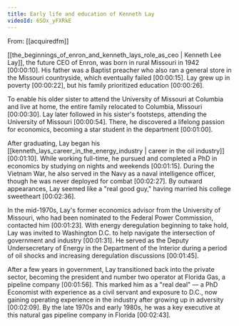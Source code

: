 ```yaml
---
title: Early life and education of Kenneth Lay
videoId: 6SOx_yFXRkE
---
```


From: [[acquiredfm]] <br/> 

[[the_beginnings_of_enron_and_kenneth_lays_role_as_ceo | Kenneth Lee Lay]], the future CEO of Enron, was born in rural Missouri in 1942 <a class="yt-timestamp" data-t="00:00:10">[00:00:10]</a>. His father was a Baptist preacher who also ran a general store in the Missouri countryside, which eventually failed <a class="yt-timestamp" data-t="00:00:15">[00:00:15]</a>. Lay grew up in poverty <a class="yt-timestamp" data-t="00:00:22">[00:00:22]</a>, but his family prioritized education <a class="yt-timestamp" data-t="00:00:26">[00:00:26]</a>.

To enable his older sister to attend the University of Missouri at Columbia and live at home, the entire family relocated to Columbia, Missouri <a class="yt-timestamp" data-t="00:00:30">[00:00:30]</a>. Lay later followed in his sister's footsteps, attending the University of Missouri <a class="yt-timestamp" data-t="00:00:54">[00:00:54]</a>. There, he discovered a lifelong passion for economics, becoming a star student in the department <a class="yt-timestamp" data-t="00:01:00">[00:01:00]</a>.

After graduating, Lay began his [[kenneth_lays_career_in_the_energy_industry | career in the oil industry]] <a class="yt-timestamp" data-t="00:01:10">[00:01:10]</a>. While working full-time, he pursued and completed a PhD in economics by studying on nights and weekends <a class="yt-timestamp" data-t="00:01:15">[00:01:15]</a>. During the Vietnam War, he also served in the Navy as a naval intelligence officer, though he was never deployed for combat <a class="yt-timestamp" data-t="00:02:27">[00:02:27]</a>. By outward appearances, Lay seemed like a "real good guy," having married his college sweetheart <a class="yt-timestamp" data-t="00:02:36">[00:02:36]</a>.

In the mid-1970s, Lay's former economics advisor from the University of Missouri, who had been nominated to the Federal Power Commission, contacted him <a class="yt-timestamp" data-t="00:01:23">[00:01:23]</a>. With energy deregulation beginning to take hold, Lay was invited to Washington D.C. to help navigate the intersection of government and industry <a class="yt-timestamp" data-t="00:01:31">[00:01:31]</a>. He served as the Deputy Undersecretary of Energy in the Department of the Interior during a period of oil shocks and increasing deregulation discussions <a class="yt-timestamp" data-t="00:01:45">[00:01:45]</a>.

After a few years in government, Lay transitioned back into the private sector, becoming the president and number two operator at Florida Gas, a pipeline company <a class="yt-timestamp" data-t="00:01:56">[00:01:56]</a>. This marked him as a "real deal" — a PhD Economist with experience as a civil servant and exposure to D.C., now gaining operating experience in the industry after growing up in adversity <a class="yt-timestamp" data-t="00:02:09">[00:02:09]</a>. By the late 1970s and early 1980s, he was a key executive at this natural gas pipeline company in Florida <a class="yt-timestamp" data-t="00:02:43">[00:02:43]</a>.